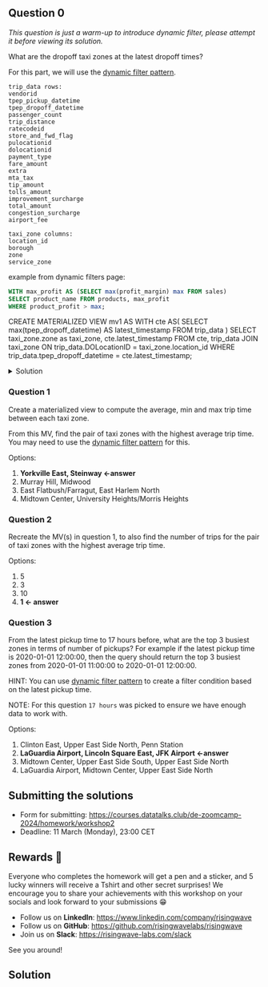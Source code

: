 ## Question 0

_This question is just a warm-up to introduce dynamic filter, please attempt it before viewing its solution._

What are the dropoff taxi zones at the latest dropoff times?

For this part, we will use the [dynamic filter pattern](https://docs.risingwave.com/docs/current/sql-pattern-dynamic-filters/).

```
trip_data rows:
vendorid 
tpep_pickup_datetime 
tpep_dropoff_datetime 
passenger_count 
trip_distance 
ratecodeid 
store_and_fwd_flag 
pulocationid 
dolocationid 
payment_type 
fare_amount 
extra 
mta_tax 
tip_amount 
tolls_amount 
improvement_surcharge 
total_amount 
congestion_surcharge 
airport_fee 
```
```
taxi_zone columns:
location_id 
borough 
zone 
service_zone 
```

example from dynamic filters page:
```sql
WITH max_profit AS (SELECT max(profit_margin) max FROM sales) 
SELECT product_name FROM products, max_profit 
WHERE product_profit > max;
```

CREATE MATERIALIZED VIEW mv1 AS 
    WITH cte AS(
        SELECT 
            max(tpep_dropoff_datetime) AS latest_timestamp 
        FROM trip_data
    ) 
    SELECT 
        taxi_zone.zone as taxi_zone, 
        cte.latest_timestamp
    FROM 
        cte,
        trip_data
    JOIN 
        taxi_zone
    ON 
        trip_data.DOLocationID = taxi_zone.location_id
    WHERE 
        trip_data.tpep_dropoff_datetime = cte.latest_timestamp;







<details>
<summary>Solution</summary>

```sql

CREATE MATERIALIZED VIEW latest_dropoff_time AS
    WITH t AS (
        SELECT MAX(tpep_dropoff_datetime) AS latest_dropoff_time
        FROM trip_data
    )
    SELECT taxi_zone.Zone as taxi_zone, latest_dropoff_time
    FROM t,
            trip_data
    JOIN taxi_zone
        ON trip_data.DOLocationID = taxi_zone.location_id
    WHERE trip_data.tpep_dropoff_datetime = t.latest_dropoff_time;

--    taxi_zone    
--    latest_dropoff_time
-- ----------------+---------------------
--  Midtown Center 
--  2022-01-03 17:24:54
-- (1 row)
```

</details>

### Question 1

Create a materialized view to compute the average, min and max trip time between each taxi zone.

From this MV, find the pair of taxi zones with the highest average trip time.
You may need to use the [dynamic filter pattern](https://docs.risingwave.com/docs/current/sql-pattern-dynamic-filters/) for this.

Options:
1. **Yorkville East, Steinway <-answer**
2. Murray Hill, Midwood
3. East Flatbush/Farragut, East Harlem North
4. Midtown Center, University Heights/Morris Heights

### Question 2

Recreate the MV(s) in question 1, to also find the number of trips for the pair of taxi zones with the highest average trip time.

Options:
1. 5
2. 3
3. 10
4. **1 <- answer**

### Question 3

From the latest pickup time to 17 hours before, what are the top 3 busiest zones in terms of number of pickups?
For example if the latest pickup time is 2020-01-01 12:00:00,
then the query should return the top 3 busiest zones from 2020-01-01 11:00:00 to 2020-01-01 12:00:00.

HINT: You can use [dynamic filter pattern](https://docs.risingwave.com/docs/current/sql-pattern-dynamic-filters/)
to create a filter condition based on the latest pickup time.

NOTE: For this question `17 hours` was picked to ensure we have enough data to work with.

Options:
1. Clinton East, Upper East Side North, Penn Station
2. **LaGuardia Airport, Lincoln Square East, JFK Airport <-answer**
3. Midtown Center, Upper East Side South, Upper East Side North
4. LaGuardia Airport, Midtown Center, Upper East Side North


## Submitting the solutions

- Form for submitting: https://courses.datatalks.club/de-zoomcamp-2024/homework/workshop2
- Deadline: 11 March (Monday), 23:00 CET 

## Rewards 🥳

Everyone who completes the homework will get a pen and a sticker, and 5 lucky winners will receive a Tshirt and other secret surprises!
We encourage you to share your achievements with this workshop on your socials and look forward to your submissions 😁

- Follow us on **LinkedIn**: https://www.linkedin.com/company/risingwave
- Follow us on **GitHub**: https://github.com/risingwavelabs/risingwave
- Join us on **Slack**: https://risingwave-labs.com/slack

See you around!


## Solution